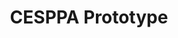 ---
createdAt: 01/09/2021
title: CESPPA Prototype
highlight: First version of CESPPA homepage
description: CESPPA prototype was the initial version of the cesppa.com website, designed and built by me.
type: Contract
coverImg: cesppa-prototype-cover
featured: true
url: https://cesppa-prototype.netlify.app/
category:
  - Site Templates, Landing Page
tools:
  - HTML
  - CSS
  - SCSS
  - JavaScript
  - Bootstrap
  - Gulp
---